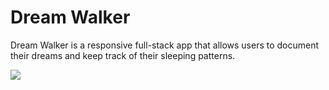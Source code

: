 <h1>Dream Walker</h1>
<p>Dream Walker is a responsive full-stack app that allows users to document their dreams and keep track of their sleeping patterns.</p>
<img src="images/dreamwalker-snapshots.png">